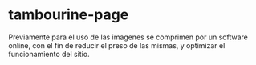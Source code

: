 # tambourine-page

Previamente para el uso de las imagenes se comprimen por un software online, con el fin de reducir el preso de las mismas, y optimizar el funcionamiento del sitio.
